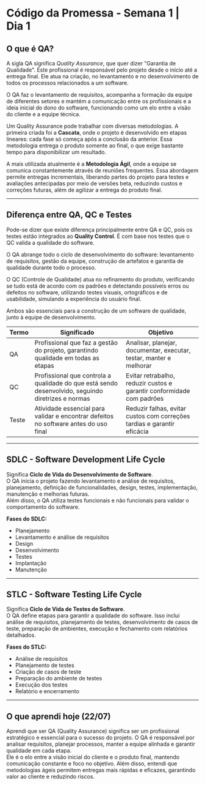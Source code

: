 # Código da Promessa - Semana 1 | Dia 1

## O que é QA?
A sigla QA significa *Quality Assurance*, que quer dizer "Garantia de Qualidade". Este profissional é responsável pelo projeto desde o início até a entrega final. Ele atua na criação, no levantamento e no desenvolvimento de todos os processos relacionados a um software.  

O QA faz o levantamento de requisitos, acompanha a formação da equipe de diferentes setores e mantém a comunicação entre os profissionais e a ideia inicial do dono do software, funcionando como um elo entre a visão do cliente e a equipe técnica.  

Um Quality Assurance pode trabalhar com diversas metodologias. A primeira criada foi a **Cascata**, onde o projeto é desenvolvido em etapas lineares: cada fase só começa após a conclusão da anterior. Essa metodologia entrega o produto somente ao final, o que exige bastante tempo para disponibilizar um resultado.  

A mais utilizada atualmente é a **Metodologia Ágil**, onde a equipe se comunica constantemente através de reuniões frequentes. Essa abordagem permite entregas incrementais, liberando partes do projeto para testes e avaliações antecipadas por meio de versões beta, reduzindo custos e correções futuras, além de agilizar a entrega do produto final.

---

## Diferença entre QA, QC e Testes
Pode-se dizer que existe diferença principalmente entre QA e QC, pois os testes estão integrados ao **Quality Control**. É com base nos testes que o QC valida a qualidade do software.  

O QA abrange todo o ciclo de desenvolvimento do software: levantamento de requisitos, gestão da equipe, construção de artefatos e garantia de qualidade durante todo o processo.  

O QC (Controle de Qualidade) atua no refinamento do produto, verificando se tudo está de acordo com os padrões e detectando possíveis erros ou defeitos no software, utilizando testes visuais, ortográficos e de usabilidade, simulando a experiência do usuário final.  

Ambos são essenciais para a construção de um software de qualidade, junto à equipe de desenvolvimento.

| Termo | Significado | Objetivo |
|-------|-------------|----------|
| QA    | Profissional que faz a gestão do projeto, garantindo qualidade em todas as etapas | Analisar, planejar, documentar, executar, testar, manter e melhorar |
| QC    | Profissional que controla a qualidade do que está sendo desenvolvido, seguindo diretrizes e normas | Evitar retrabalho, reduzir custos e garantir conformidade com padrões |
| Teste | Atividade essencial para validar e encontrar defeitos no software antes do uso final | Reduzir falhas, evitar custos com correções tardias e garantir eficácia |

---

## SDLC - Software Development Life Cycle
Significa **Ciclo de Vida do Desenvolvimento de Software**.  
O QA inicia o projeto fazendo levantamento e análise de requisitos, planejamento, definição de funcionalidades, design, testes, implementação, manutenção e melhorias futuras.  
Além disso, o QA utiliza testes funcionais e não funcionais para validar o comportamento do software.

**Fases do SDLC:**
- Planejamento
- Levantamento e análise de requisitos
- Design
- Desenvolvimento
- Testes
- Implantação
- Manutenção

---

## STLC - Software Testing Life Cycle
Significa **Ciclo de Vida de Testes de Software**.  
O QA define etapas para garantir a qualidade do software. Isso inclui análise de requisitos, planejamento de testes, desenvolvimento de casos de teste, preparação de ambientes, execução e fechamento com relatórios detalhados.  

**Fases do STLC:**
- Análise de requisitos
- Planejamento de testes
- Criação de casos de teste
- Preparação do ambiente de testes
- Execução dos testes
- Relatório e encerramento

---

## O que aprendi hoje (22/07)
Aprendi que ser QA (Quality Assurance) significa ser um profissional estratégico e essencial para o sucesso do projeto. O QA é responsável por analisar requisitos, planejar processos, manter a equipe alinhada e garantir qualidade em cada etapa.  
Ele é o elo entre a visão inicial do cliente e o produto final, mantendo comunicação constante e foco no objetivo. Além disso, entendi que metodologias ágeis permitem entregas mais rápidas e eficazes, garantindo valor ao cliente e reduzindo riscos.
  

